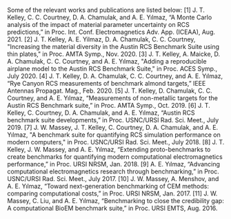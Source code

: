 Some of the relevant works and publications are listed below:
[1]	J. T. Kelley, C. C. Courtney, D. A. Chamulak, and A. E. Yılmaz, “A Monte Carlo analysis of the impact of material parameter uncertainty on RCS predictions,” in Proc. Int. Conf. Electromagnetics Adv. App. (ICEAA), Aug. 2021.
[2]  J. T. Kelley, A. E. Yilmaz, D. A. Chamulak, C. C. Courtney, "Increasing the material diversity in the Austin RCS Benchmark Suite using thin plates," in Proc. AMTA Symp., Nov. 2020. 
[3]  J. T. Kelley, A. Maicke, D. A. Chamulak, C. C. Courtney, and A. E. Yılmaz, "Adding a reproducible airplane model to the Austin RCS Benchmark Suite," in Proc. ACES Symp., July 2020.
[4]  J. T. Kelley, D. A. Chamulak, C. C. Courtney, and A. E. Yılmaz, “Rye Canyon RCS measurements of benchmark almond targets,” IEEE Antennas Propagat. Mag., Feb. 2020.
[5]  J. T. Kelley, D. Chamulak, C. C. Courtney, and A. E. Yılmaz, “Measurements of non-metallic targets for the Austin RCS Benchmark suite,” in Proc. AMTA Symp., Oct. 2019.
[6]	 J. T. Kelley, C. Courtney, D. A. Chamulak, and A. E. Yılmaz, “Austin RCS benchmark suite developments,” in Proc. USNC/URSI Rad. Sci. Meet., July 2019.
[7]  J. W. Massey, J. T. Kelley, C. Courtney, D. A. Chamulak, and A. E. Yılmaz, "A benchmark suite for quantifying RCS simulation performance on modern computers," in Proc. USNC/URSI Rad. Sci. Meet., July 2018.
[8]	 J. T. Kelley, J. W. Massey, and A. E. Yılmaz, “Extending proto-benchmarks to create benchmarks for quantifying modern computational electromagnetics performance,” in Proc. URSI NRSM, Jan. 2018.
[9]	 A. E. Yılmaz, “Advancing computational electromagnetics research through benchmarking,” in Proc. USNC/URSI Rad. Sci. Meet., July 2017.
[10] J. W. Massey, A. Menshov, and A. E. Yılmaz, “Toward next-generation benchmarking of CEM methods: comparing computational costs,” in Proc. URSI NRSM, Jan. 2017.
[11] J. W. Massey, C. Liu, and A. E. Yılmaz, “Benchmarking to close the credibility gap: A computational BioEM benchmark suite,” in Proc. URSI EMTS, Aug. 2016.